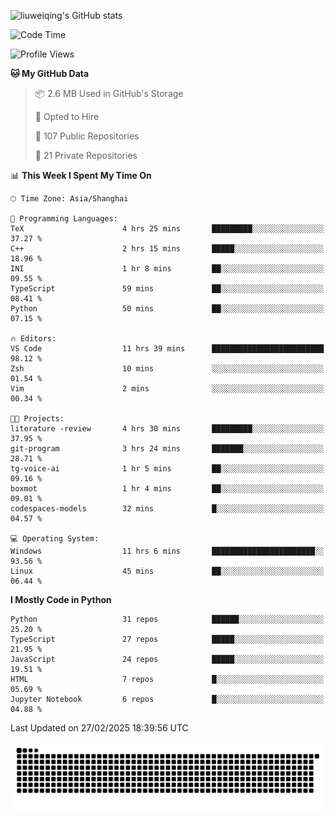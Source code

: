 ![liuweiqing's GitHub stats](https://github-readme-stats.vercel.app/api?username=14790897&show_icons=true&locale=cn&include_all_commits=true&count_private=true)

<!--START_SECTION:waka-->
![Code Time](http://img.shields.io/badge/Code%20Time-1%2C976%20hrs%2010%20mins-blue)

![Profile Views](http://img.shields.io/badge/Profile%20Views-31-blue)

**🐱 My GitHub Data** 

> 📦 2.6 MB Used in GitHub's Storage 
 > 
> 💼 Opted to Hire
 > 
> 📜 107 Public Repositories 
 > 
> 🔑 21 Private Repositories 
 > 
📊 **This Week I Spent My Time On** 

```text
🕑︎ Time Zone: Asia/Shanghai

💬 Programming Languages: 
TeX                      4 hrs 25 mins       █████████░░░░░░░░░░░░░░░░   37.27 % 
C++                      2 hrs 15 mins       █████░░░░░░░░░░░░░░░░░░░░   18.96 % 
INI                      1 hr 8 mins         ██░░░░░░░░░░░░░░░░░░░░░░░   09.55 % 
TypeScript               59 mins             ██░░░░░░░░░░░░░░░░░░░░░░░   08.41 % 
Python                   50 mins             ██░░░░░░░░░░░░░░░░░░░░░░░   07.15 % 

🔥 Editors: 
VS Code                  11 hrs 39 mins      █████████████████████████   98.12 % 
Zsh                      10 mins             ░░░░░░░░░░░░░░░░░░░░░░░░░   01.54 % 
Vim                      2 mins              ░░░░░░░░░░░░░░░░░░░░░░░░░   00.34 % 

🐱‍💻 Projects: 
literature -review       4 hrs 30 mins       █████████░░░░░░░░░░░░░░░░   37.95 % 
git-program              3 hrs 24 mins       ███████░░░░░░░░░░░░░░░░░░   28.71 % 
tg-voice-ai              1 hr 5 mins         ██░░░░░░░░░░░░░░░░░░░░░░░   09.16 % 
boxmot                   1 hr 4 mins         ██░░░░░░░░░░░░░░░░░░░░░░░   09.01 % 
codespaces-models        32 mins             █░░░░░░░░░░░░░░░░░░░░░░░░   04.57 % 

💻 Operating System: 
Windows                  11 hrs 6 mins       ███████████████████████░░   93.56 % 
Linux                    45 mins             ██░░░░░░░░░░░░░░░░░░░░░░░   06.44 % 
```

**I Mostly Code in Python** 

```text
Python                   31 repos            ██████░░░░░░░░░░░░░░░░░░░   25.20 % 
TypeScript               27 repos            █████░░░░░░░░░░░░░░░░░░░░   21.95 % 
JavaScript               24 repos            █████░░░░░░░░░░░░░░░░░░░░   19.51 % 
HTML                     7 repos             █░░░░░░░░░░░░░░░░░░░░░░░░   05.69 % 
Jupyter Notebook         6 repos             █░░░░░░░░░░░░░░░░░░░░░░░░   04.88 % 
```




 Last Updated on 27/02/2025 18:39:56 UTC
<!--END_SECTION:waka-->

<picture>
  <source media="(prefers-color-scheme: dark)" srcset="https://raw.githubusercontent.com/14790897/14790897/output/github-contribution-grid-snake-dark.svg" />
  <source media="(prefers-color-scheme: light)" srcset="https://raw.githubusercontent.com/14790897/14790897/output/github-contribution-grid-snake.svg" />
  <img alt="github-snake" src="https://raw.githubusercontent.com/14790897/14790897/output/github-contribution-grid-snake.svg" />
</picture>

